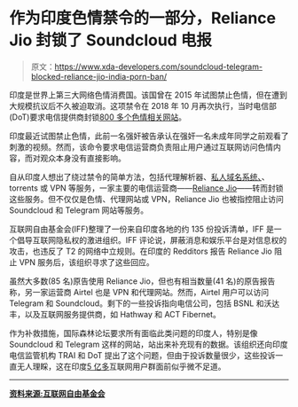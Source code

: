 # 作为印度色情禁令的一部分，Reliance Jio 封锁了 Soundcloud 电报

> 原文：<https://www.xda-developers.com/soundcloud-telegram-blocked-reliance-jio-india-porn-ban/>

印度是世界上第三大网络色情消费国。该国曾在 2015 年试图禁止色情，但在遭到大规模抗议后不久被迫取消。这项禁令在 2018 年 10 月再次执行，当时电信部(DoT)要求电信提供商封锁[800 多个色情相关网站](https://www.thequint.com/neon/web-culture/government-bans-porn-websites-indians-react)。

印度最近试图禁止色情，此前一名强奸被告承认在强奸一名未成年同学之前观看了刺激的视频。然而，该命令要求电信运营商负责阻止用户通过互联网访问色情内容，而对观众本身没有直接影响。

自从印度人想出了绕过禁令的简单方法，包括代理解析器、[私人域名系统、](https://1.1.1.1/)、torrents 或 VPN 等服务，一家主要的电信运营商——[Reliance Jio](https://www.xda-developers.com/reliance-jio-tops-4g-availability-india-airtel-fastest-2018/)——转而封锁这些服务。但不仅仅是色情、代理网站或 VPN，Reliance Jio 也被指控阻止访问 Soundcloud 和 Telegram 网站等服务。

互联网自由基金会(IFF)整理了一份来自印度各地的约 135 份投诉清单，IFF 是一个倡导互联网隐私权的激进组织。IFF 评论说，屏蔽消息和娱乐平台是对信息权的攻击，也违反了 T2 的网络中立规则。在印度的 Redditors 报告 Reliance Jio 阻止 VPN 服务后，该组织寻求了这些回应。

虽然大多数(85 名)原告使用 Reliance Jio，但也有相当数量(41 名)的原告报告称，另一家运营商 Airtel 也是 VPN 和代理网站。然而，Airtel 用户可以访问 Telegram 和 Soundcloud。剩下的一些投诉指向电信公司，包括 BSNL 和沃达丰，以及互联网服务提供商，如 Hathway 和 ACT Fibernet。

作为补救措施，国际森林论坛要求所有面临此类问题的印度人，特别是像 Soundcloud 和 Telegram 这样的网站，站出来补充现有的数据。该组织还向印度电信监管机构 TRAI 和 DoT 提出了这个问题，但由于投诉数量很少，这些投诉一直无人理睬，这在印度[5 亿多](http://www.businessworld.in/article/Advancement-Of-Internet-In-India/11-02-2019-167043/)互联网用户群面前似乎微不足道。

* * *

[**资料来源:互联网自由基金会**](https://internetfreedom.in/more-than-100-people-report-violations-of-net-neutrality-all-over-india-we-need-enforcement-action/)